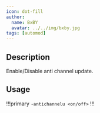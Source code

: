 ```yaml
---
icon: dot-fill
author:
  name: BxBY
  avatar: ../../img/bxby.jpg
tags: [automod]
---
```


## Description
Enable/Disable anti channel update.

## Usage
!!!primary
`-antichannelu <on/off>`
!!!